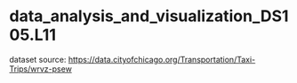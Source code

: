 # data_analysis_and_visualization_DS105.L11

dataset source: https://data.cityofchicago.org/Transportation/Taxi-Trips/wrvz-psew
